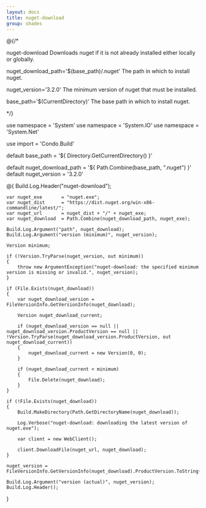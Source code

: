 ```yaml
---
layout: docs
title: nuget-download
group: shades
---
```


@{/*

nuget-download
    Downloads nuget if it is not already installed either locally or globally.

nuget_download_path='$(base_path)/.nuget'
    The path in which to install nuget.

nuget_version='3.2.0'
    The minimum version of nuget that must be installed.

base_path='$(CurrentDirectory)'
    The base path in which to install nuget.

*/}

use namespace = 'System'
use namespace = 'System.IO'
use namespace = 'System.Net'

use import = 'Condo.Build'

default base_path               = '${ Directory.GetCurrentDirectory() }'

default nuget_download_path     = '${ Path.Combine(base_path, ".nuget") }'
default nuget_version           = '3.2.0'

@{
    Build.Log.Header("nuget-download");

    var nuget_exe       = "nuget.exe";
    var nuget_dist      = "https://dist.nuget.org/win-x86-commandline/latest/";
    var nuget_url       = nuget_dist + "/" + nuget_exe;
    var nuget_download  = Path.Combine(nuget_download_path, nuget_exe);

    Build.Log.Argument("path", nuget_download);
    Build.Log.Argument("version (minimum)", nuget_version);

    Version minimum;

    if (!Version.TryParse(nuget_version, out minimum))
    {
        throw new ArgumentException("nuget-download: the specified minimum version is missing or invalid.", nuget_version);
    }

    if (File.Exists(nuget_download))
    {
        var nuget_download_version = FileVersionInfo.GetVersionInfo(nuget_download);

        Version nuget_download_current;

        if (nuget_download_version == null || nuget_download_version.ProductVersion == null || !Version.TryParse(nuget_download_version.ProductVersion, out nuget_download_current))
        {
            nuget_download_current = new Version(0, 0);
        }

        if (nuget_download_current < minimum)
        {
            File.Delete(nuget_download);
        }
    }

    if (!File.Exists(nuget_download))
    {
        Build.MakeDirectory(Path.GetDirectoryName(nuget_download));

        Log.Verbose("nuget-download: downloading the latest version of nuget.exe");

        var client = new WebClient();

        client.DownloadFile(nuget_url, nuget_download);
    }

    nuget_version = FileVersionInfo.GetVersionInfo(nuget_download).ProductVersion.ToString();

    Build.Log.Argument("version (actual)", nuget_version);
    Build.Log.Header();
}